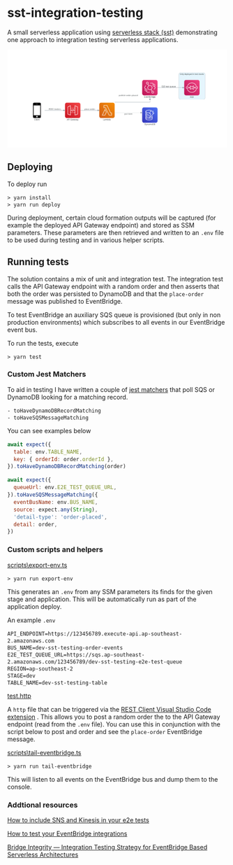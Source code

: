 # sst-integration-testing

A small serverless application using [serverless stack (sst)](https://docs.serverless-stack.com/) demonstrating one approach to integration testing serverless applications.

![application](./assets/diagram.png)

## Deploying

To deploy run

```shell
> yarn install
> yarn run deploy
```

During deployment, certain cloud formation outputs will be captured (for example the deployed API Gateway endpoint) and stored as SSM parameters. These parameters are then retrieved and written to an `.env` file to be used during testing and in various helper scripts.

## Running tests

The solution contains a mix of unit and integration test. The integration test calls the API Gateway endpoint with a random order and then asserts that both the order was persisted to DynamoDB and that the `place-order` message was published to EventBridge.

To test EventBridge an auxiliary SQS queue is provisioned (but only in non production environments) which subscribes to all events in our EventBridge event bus.

To run the tests, execute

```shell
> yarn test
```

### Custom Jest Matchers

To aid in testing I have written a couple of [jest matchers](src\testing\custom-matchers\index.ts) that poll SQS or DynamoDB looking for a matching record.

```
- toHaveDynamoDBRecordMatching
- toHaveSQSMessageMatching
```

You can see examples below

```javascript
await expect({
  table: env.TABLE_NAME,
  key: { orderId: order.orderId },
}).toHaveDynamoDBRecordMatching(order)
```

```javascript
await expect({
  queueUrl: env.E2E_TEST_QUEUE_URL,
}).toHaveSQSMessageMatching({
  eventBusName: env.BUS_NAME,
  source: expect.any(String),
  'detail-type': 'order-placed',
  detail: order,
})
```

### Custom scripts and helpers

[scripts\export-env.ts](scripts/export-env.ts)

```shell
> yarn run export-env
```

This generates an `.env` from any SSM parameters its finds for the given stage and application. This will be automatically run as part of the application deploy.

An example `.env`

```
API_ENDPOINT=https://123456789.execute-api.ap-southeast-2.amazonaws.com
BUS_NAME=dev-sst-testing-order-events
E2E_TEST_QUEUE_URL=https://sqs.ap-southeast-2.amazonaws.com/123456789/dev-sst-testing-e2e-test-queue
REGION=ap-southeast-2
STAGE=dev
TABLE_NAME=dev-sst-testing-table
```

[test.http](test.http)

A `http` file that can be triggered via the [REST Client Visual Studio Code extension](https://marketplace.visualstudio.com/items?itemName=humao.rest-client) . This allows you to post a random order the to the API Gateway endpoint (read from the `.env` file). You can use this in conjunction with the script below to post and order and see the `place-order` EventBridge message.

[scripts\tail-eventbridge.ts](scripts/tail-eventbridge.ts)

```shell
> yarn run tail-eventbridge
```

This will listen to all events on the EventBridge bus and dump them to the console.

### Addtional resources

[How to include SNS and Kinesis in your e2e tests](https://theburningmonk.com/2019/09/how-to-include-sns-and-kinesis-in-your-e2e-tests)

[How to test your EventBridge integrations
](https://serverlessfirst.com/eventbridge-testing-guide/)

[Bridge Integrity — Integration Testing Strategy for EventBridge Based Serverless Architectures](https://medium.com/serverless-transformation/bridge-integrity-integration-testing-strategy-for-eventbridge-based-serverless-architectures-b73529397251)
